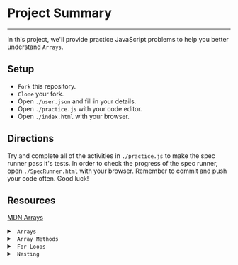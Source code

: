 # Project Summary
---

In this project, we'll provide practice JavaScript problems to help you better understand `Arrays`.

## Setup

* `Fork` this repository.
* `Clone` your fork.
* Open `./user.json` and fill in your details.
* Open `./practice.js` with your code editor.
* Open `./index.html` with your browser.

## Directions

Try and complete all of the activities in `./practice.js` to make the spec runner pass it's tests.
In order to check the progress of the spec runner, open `./SpecRunner.html` with your browser.
Remember to commit and push your code often. Good luck!

## Resources

[MDN Arrays](https://developer.mozilla.org/en-US/docs/Web/JavaScript/Reference/Global_Objects/Array)

<details>

<summary> <code> Arrays </code> </summary>

```js
// declare an empty array
let myThings = [];

// declare an array with items
let myThings = ['Bike', 7, {name: 'Jeff'}, ['Catfish']]

// Arrays have index to access the contents inside
// they start at 0 and end at the length of the array - 1

myThings.length === 4 // true

myThings[0] === 'Bike' // true

myThings[3] === ['Catfish'] // true

myThings[4] === undefined // true

// if you don't know how long an array is, you can access the last value like so

myThings[myThings.length - 1] === ['Catfish'] // true

```

</details>

<details>

<summary> <code> Array Methods </code> </summary>

```js
// Arrays have many built in methods (functions) that we can use to interact with the array and it's contents
// These method's include ways to add items, remove items, sort the array, filter values, etc.
// Each method has a value that is returned when you invoke it. Some of the methods include:
```

* [Push](https://developer.mozilla.org/en-US/docs/Web/JavaScript/Reference/Global_Objects/Array/push)
* [Pop](https://developer.mozilla.org/en-US/docs/Web/JavaScript/Reference/Global_Objects/Array/pop)
* [Shift](https://developer.mozilla.org/en-US/docs/Web/JavaScript/Reference/Global_Objects/Array/shift)
* [Unshift](https://developer.mozilla.org/en-US/docs/Web/JavaScript/Reference/Global_Objects/Array/unshift)
* [Slice](https://developer.mozilla.org/en-US/docs/Web/JavaScript/Reference/Global_Objects/Array/slice)
* [Splice](https://developer.mozilla.org/en-US/docs/Web/JavaScript/Reference/Global_Objects/Array/splice)

</details>

<details>

<summary> <code> For Loops </code> </summary>

```js
// A for loop is a common pattern to use in JavaScript when you need to execute a block of code a certain number of times.

// This can be an arbitrary number of times, or more commonly when wanting to execute a block of code on each item in the array or searching an array. A typical for loop will look like the following:

for (var i = 0; i < 10; i++) {
  console.log(i);
}

/*
a for loop statement is comprised of 3 parts:

1. The iterator (count)
2. Condition (when should it stop looping)
3. Increment Expression (how should it add to the count?)
*/

// In the above example, we start our count at 0, loop as long as the count is less than 10 and add one to the count after each time the loop runs. This will log 0-9 to the console, respectively. You can swap the console log with any valid javascript and it will run 10 times

// You can change the values in the for statement to fit your needs, e.g.:

for (var i = 10; i > 0; i--) {
  console.log('The iterator is ' + i);
}

// In the above example we start at 10 and work our way down to 1 by decrementing the iterator

// A for loop to access array items

var myThings = ['Bike', 'Car', 'Hat'];

for (var i = 0; i < myThings.length; i++) {
  console.log(myThings[i]);
}

// In the above example we start our loop at 0 (or the first index in the array) and we loop as long as the iterator (count, i) is less than the length of myThings (remember, arrays start at 0, so the length will always be 1 larger than the last items index), add one to the iterator on each loop and look at the next item in the array. This will print 'Bike', then 'Car', then 'Hat'.

```

</details>

<details>

<summary> <code> Nesting </code> </summary>

```js

// The following will be several examples of accessing properties in normal structured data

var users = [{name: 'Steven', age: 26, friends: ['John', 'Kate']}, {name: 'Kate', age: 27, friends: ['John', 'Steven']}];

users[0].name === 'Steven' // true
users[1].name === 'Kate' // true
users[0].friends[1] === 'Kate' // true
users[1].friends[0] === 'John' // true

var user1 = {
  name: 'John',
  age: 33,
  appearance: {
    hairColor: 'Blonde',
    eyeColor: 'Hazel',
    height: {
      onTinder: '6ft. 4in.',
      offTinder: '6ft. 1in.'
    }
  }
}

user1.name === 'John' // true
user1.appearance.hairColor === 'Blonde' // true
user1.appearance.height // { onTinder: '6ft. 4in., offTinder: '6ft. 1in.' }
user1.appearance.height.onTinder === '6ft. 4in.' // true

```

</details>
